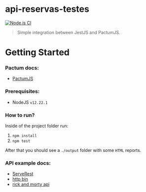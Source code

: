 # api-reservas-testes

[![Node.js CI](https://github.com/ugioni/api-reservas-testes/actions/workflows/node.js.yml/badge.svg?branch=master)](https://github.com/ugioni/api-reservas-testes/actions/workflows/node.js.yml)

> Simple integration between JestJS and PactumJS.

# Getting Started

### Pactum docs:
 - [PactumJS](https://pactumjs.github.io/api/api/table-of-contents.html)

### Prerequisites:
 - NodeJS `v12.22.1`

### How to run?

Inside of the project folder run:

 1. `npm install`
 1. `npm test`

After that you should see a `./output` folder with some `HTML` reports.

### API example docs:
 - [ServeRest](https://serverest.dev/#/)
 - [http bin](http://httpbin.org/)
 - [rick and morty api](https://rickandmortyapi.com/documentation/#rest)